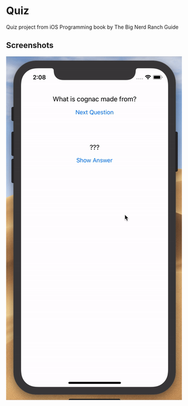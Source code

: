 # Quiz
Quiz project from iOS Programming book by The Big Nerd Ranch Guide

## Screenshots
![Interface](Screenshots/video.gif)
